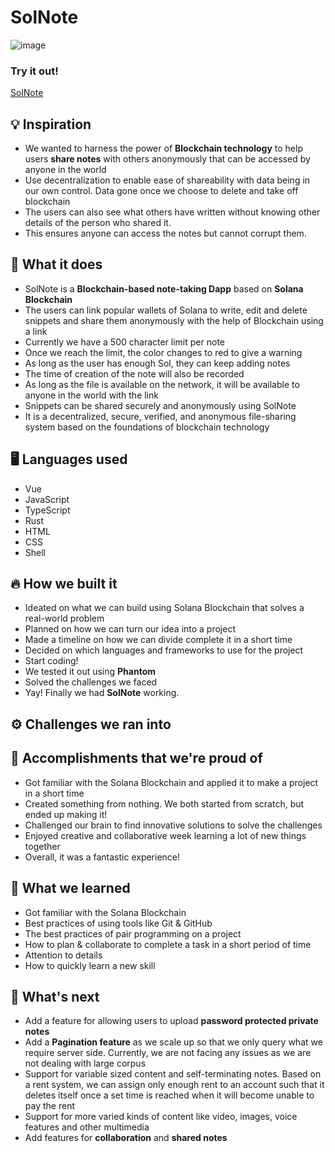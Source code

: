 # SolNote
![image](https://user-images.githubusercontent.com/62856848/191882587-90dfed26-77fa-4a4a-87c2-4644d941853b.png)
### Try it out!
[SolNote](https://solnote.netlify.app/#/CLBPq8qTfjQshdanMUiHvU6ynbvSjZaTbUBYrFYLnqNE)

## 💡 Inspiration
- We wanted to harness the power of **Blockchain technology** to help users **share notes** with others anonymously that can be accessed by anyone in the world
- Use decentralization to enable ease of shareability with data being in our own control. Data gone once we choose to delete and take off blockchain
- The users can also see what others have written without knowing other details of the person who shared it. 
- This ensures anyone can access the notes but cannot corrupt them.

## 📝 What it does
- SolNote is a **Blockchain-based note-taking Dapp** based on **Solana Blockchain**
- The users can link popular wallets of Solana to write, edit and delete snippets and share them anonymously with the help of Blockchain using a link
- Currently we have a 500 character limit per note
- Once we reach the limit, the color changes to red to give a warning
- As long as the user has enough Sol, they can keep adding notes
- The time of creation of the note will also be recorded
- As long as the file is available on the network, it will be available to anyone in the world with the link
- Snippets can be shared securely and anonymously using SolNote
- It is a decentralized, secure, verified, and anonymous file-sharing system based on the foundations of blockchain technology

## 🖥️ Languages used
- Vue
- JavaScript
- TypeScript
- Rust
- HTML
- CSS
- Shell

## 🔥 How we built it
- Ideated on what we can build using Solana Blockchain that solves a real-world problem
- Planned on how we can turn our idea into a project
- Made a timeline on how we can divide complete it in a short time
- Decided on which languages and frameworks to use for the project
- Start coding!
- We tested it out using **Phantom**
- Solved the challenges we faced
- Yay! Finally we had **SolNote** working.

## ⚙️ Challenges we ran into

## 🏅 Accomplishments that we're proud of
- Got familiar with the Solana Blockchain and applied it to make a project in a short time
- Created something from nothing. We both started from scratch, but ended up making it!
- Challenged our brain to find innovative solutions to solve the challenges
- Enjoyed creative and collaborative week learning a lot of new things together
- Overall, it was a fantastic experience!

## 📖 What we learned
- Got familiar with the Solana Blockchain
- Best practices of using tools like Git & GitHub
- The best practices of pair programming on a project
- How to plan & collaborate to complete a task in a short period of time
- Attention to details
- How to quickly learn a new skill

## 📌 What's next
- Add a feature for allowing users to upload **password protected private notes**
- Add a **Pagination feature** as we scale up so that we only query what we require server side. Currently, we are not facing any issues as we are not dealing with large corpus
- Support for variable sized content and self-terminating notes. Based on a rent system, we can assign only enough rent to an account such that it deletes itself once a set time is reached when it will become unable to pay the rent
- Support for more varied kinds of content like video, images, voice features and other multimedia
- Add features for **collaboration** and **shared notes**
